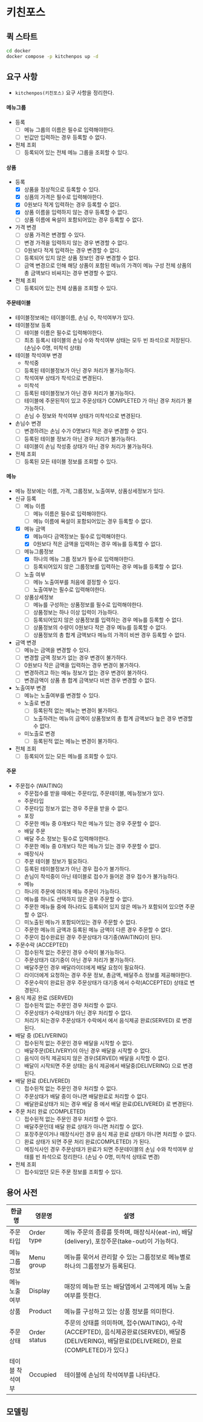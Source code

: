 # 키친포스

## 퀵 스타트

```sh
cd docker
docker compose -p kitchenpos up -d
```

## 요구 사항

- ```kitchenpos(키친포스)``` 요구 사항을 정리한다.

#### 메뉴그룹

- 등록
    - [ ] 메뉴 그룹의 이름은 필수로 입력해야한다.
    - [ ] 빈값만 입력하는 경우 등록할 수 없다.
- 전체 조회
    - [ ] 등록되어 있는 전체 메뉴 그룹을 조회할 수 있다.

#### 상품

- 등록
  - [X] 상품을 정상적으로 등록할 수 있다. 
  - [X] 싱픔의 가격은 필수로 입력해야한다.
  - [X] 0원보다 적게 입력하는 경우 등록할 수 없다.
  - [X] 상품 이름을 입력하지 않는 경우 등록할 수 없다.
  - [ ] 상품 이름에 욕설이 포함되어있는 경우 등록할 수 없다.
- 가격 변경
  - [ ] 상품 가격은 변경할 수 있다.
  - [ ] 변경 가격을 입력하지 않는 경우 변경할 수 없다.
  - [ ] 0원보다 적게 입력하는 경우 변경할 수 없다.
  - [ ] 등록되어 있지 않은 상품 정보인 경우 변경할 수 없다.
  - [ ] 금액 변경으로 인해 해당 상품이 포함된 메뉴의 가격이 메뉴 구성 전체 상품의 총 금액보다 비싸지는 경우 변경할 수 없다.
- 전체 조회
  - [ ] 등록되어 있는 전체 상품을 조회할 수 있다.

#### 주문테이블

- 테이블정보에는 테이블이름, 손님 수, 착석여부가 있다.
- 테이블정보 등록
  - [ ] 테이블 이름은 필수로 입력해야한다.
  - [ ] 최초 등록시 테이블의 손님 수와 착석여부 상태는 모두 빈 좌석으로 저장된다. (손님수 0명, 미착석 상태)
- 테이블 착석여부 변경
  - 착석중
  - [ ] 등록된 테이블정보가 아닌 경우 처리가 불가능하다.
  - [ ] 착석여부 상태가 착석으로 변경된다.
  - 미착석
  - [ ] 등록된 테이블정보가 아닌 경우 처리가 불가능하다.
  - [ ] 테이블에 주문된적이 있고 주문상태가 COMPLETED 가 아닌 경우 처리가 불가능하다.
  - [ ] 손님 수 정보와 착석여부 상태가 미착석으로 변경된다.
- 손님수 변경
  - [ ] 변경하려는 손님 수가 0명보다 적은 경우 변경할 수 없다.
  - [ ] 등록된 테이블 정보가 아닌 경우 처리가 불가능하다.
  - [ ] 테이블이 손님 착성중 상태가 아닌 경우 처리가 불가능하다.
- 전체 조회
  - [ ] 등록된 모든 테이블 정보를 조회할 수 있다.

#### 메뉴

- 메뉴 정보에는 이름, 가격, 그룹정보, 노출여부, 상품상세정보가 있다.
- 신규 등록
    - [ ] 메뉴 이름
        - [ ] 메뉴 이름은 필수로 입력해야한다.
        - [ ] 메뉴 이름에 욕설이 포함되어있는 경우 등록할 수 없다.
    - [X] 메뉴 금액
        - [X] 메뉴마다 금액정보는 필수로 입력해야한다.
        - [X] 0원보다 적은 금액을 입력하는 경우 메뉴를 등록할 수 없다.
    - [ ] 메뉴그룹정보
        - [X] 하나의 메뉴 그룹 정보가 필수로 입력해야한다.
        - [ ] 등록되어있지 않은 그룹정보를 입력하는 경우 메뉴를 등록할 수 없다.
    - [ ] 노출 여부
        - [ ] 메뉴 노출여부를 처음에 결정할 수 있다.
        - [ ] 노출여부는 필수로 입력해야한다.
    - [ ] 상품상세정보
        - [ ] 메뉴를 구성하는 상품정보를 필수로 입력해야한다.
        - [ ] 상품정보는 하나 이상 입력이 가능하다.
        - [ ] 등록되어있지 않은 상품정보를 입력하는 경우 메뉴를 등록할 수 없다.
        - [ ] 상품정보의 수량이 0원보다 작은 경우 메뉴를 등록할 수 없다.
        - [ ] 상품정보의 총 합계 금액보다 메뉴의 가격이 비싼 경우 등록할 수 없다.
- 금액 변경
    - [ ] 메뉴는 금액을 변경할 수 있다.
    - [ ] 변경할 금액 정보가 없는 경우 변경이 불가하다.
    - [ ] 0원보다 작은 금액을 입력하는 경우 변경이 불가하다.
    - [ ] 변경하려고 하는 메뉴 정보가 없는 경우 변경이 불가하다.
    - [ ] 변경금액이 상품 총 합계 금액보다 비싼 경우 변경할 수 없다.
- 노출여부 변경
    - [ ] 메뉴는 노출여부를 변경할 수 있다.
    - 노출로 변경
        - [ ] 등록된적 없는 메뉴는 변경이 불가하다.
        - [ ] 노출하려는 메뉴의 금액이 상품정보의 총 합계 금액보다 높은 경우 변경할 수 없다.
    - 미노출로 변경
        - [ ] 등록된적 없는 메뉴는 변경이 불가하다.
- 전체 조회
    - [ ] 등록되어 있는 모든 메뉴를 조회할 수 있다.

#### 주문

- 주문접수 (WAITING)
  - 주문접수를 받을 때에는 주문타입, 주문테이블, 메뉴정보가 있다.
  - 주문타입
  - [ ] 주문타입 정보가 없는 경우 주문을 받을 수 없다.
  - 포장
  - [ ] 주문한 메뉴 중 0개보다 작은 메뉴가 있는 경우 주문할 수 없다.
  - 배달 주문
  - [ ] 배달 주소 정보는 필수로 입력해야한다.
  - [ ] 주문한 메뉴 중 0개보다 작은 메뉴가 있는 경우 주문할 수 없다.
  - 매장식사
  - [ ] 주문 테이블 정보가 필요하다.
  - [ ] 등록된 테이블정보가 아닌 경우 접수가 불가하다.
  - [ ] 손님이 착석중이 아닌 테이블로 접수가 들어온 경우 접수가 불가능하다.
  - 메뉴
  - [ ] 하나의 주문에 여러개 메뉴 주문이 가능하다.
  - [ ] 메뉴를 하나도 선택하지 않은 경우 주문할 수 없다.
  - [ ] 주문한 메뉴들 중에 하나라도 등록되어 있지 않은 메뉴가 포함되어 있으면 주문할 수 없다.
  - [ ] 미노출된 메뉴가 포함되어있는 경우 주문할 수 없다.
  - [ ] 주문한 메뉴의 금액과 등록된 메뉴 금액이 다른 경우 주문할 수 없다.
  - [ ] 주문이 접수완료된 경우 주문상태가 대기중(WAITING)이 된다.
- 주문수락 (ACCEPTED)
  - [ ] 접수된적 없는 주문인 경우 수락이 불가능하다.
  - [ ] 주문상태가 대기중이 아닌 경우 처리가 불가능하다.
  - [ ] 배달주문인 경우 배달라이더에게 배달 요청이 필요하다.
  - [ ] 라이더에게 요청하는 경우 주문 정보, 총금액, 배달주소 정보를 제공해야한다.
  - [ ] 주문수락이 완료된 경우 주문상태가 대기중 에서 수락(ACCEPTED) 상태로 변경된다.
- 음식 제공 완료 (SERVED)
  - [ ] 접수된적 없는 주문인 경우 처리할 수 없다.
  - [ ] 주문상태가 수락상태가 아닌 경우 처리할 수 없다.
  - [ ] 처리가 되는경우 주문상태가 수락에서 에서 음식제공 완료(SERVED) 로 변경된다.
- 배달 중 (DELIVERING)
  - [ ] 접수된적 없는 주문인 경우 배달을 시작할 수 없다.
  - [ ] 배달주문(DELIVERY)이 아닌 경우 배달을 시작할 수 없다.
  - [ ] 음식이 아직 제공되지 않은 경우(SERVED) 배달을 시작할 수 없다.
  - [ ] 배달이 시작되면 주문 상태는 음식 제공에서 배달중(DELIVERING) 으로 변경된다.
- 배달 완료 (DELIVERED)
  - [ ] 접수된적 없는 주문인 경우 처리할 수 없다.
  - [ ] 주문상태가 배달 중이 아니면 배달완료로 처리할 수 없다.
  - [ ] 배달완료상태가 되는 경우 배달 중 에서 배달 완료(DELIVERED) 로 변경된다.
- 주문 처리 완료 (COMPLETED)
  - [ ] 접수된적 없는 주문인 경우 처리할 수 없다.
  - [ ] 배달주문인데 배달 완료 상태가 아니면 처리할 수 없다.
  - [ ] 포장주문이거나 매장식사인 경우 음식 제공 완료 상태가 아니면 처리할 수 없다.
  - [ ] 완료 상태가 되면 주문 처리 완료(COMPLETED) 가 된다.
  - [ ] 메징식사인 경우 주문상태가 완료가 되면 주문테이블의 손님 수와 착석여부 상태를 빈 좌석으로 정리한다. (손님 수 0명, 미착석 상태로 변경)
- 전체 조회
  - [ ] 접수되었던 모든 주문 정보를 조회할 수 있다.

## 용어 사전

| 한글명      | 영문명          | 설명                                                                                                             |
|----------|--------------|----------------------------------------------------------------------------------------------------------------|
| 주문타입     | Order type   | 메뉴 주문의 종류를 뜻하며, 매장식사(eat-in), 배달(delivery), 포장주문(take-out)이 가능하다.                                              |
| 메뉴 그룹정보  | Menu group   | 메뉴를 묶어서 관리할 수 있는 그룹정보로 메뉴별로 하나의 그룹정보가 등록된다.                                                                    |
| 메뉴 노출여부  | Display      | 매장의 메뉴판 또는 배달앱에서 고객에게 메뉴 노출여부를 뜻한다.                                                                            |
| 상품       | Product      | 메뉴를 구성하고 있는 상품 정보를 의미한다.                                                                                       |
| 주문 상태    | Order status | 주문의 상태를 의미하며, 접수(WAITING), 수락(ACCEPTED), 음식제공완료(SERVED), 배달중(DELIVERING), 배달완료(DELIVERED), 완료(COMPLETED)가 있다.) |
| 테이블 착석여부 | Occupied     | 테이블에 손님의 착석여부를 나타낸다.                                                                                           |

## 모델링

